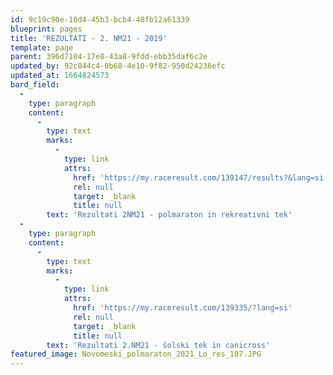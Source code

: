 ```yaml
---
id: 9c19c90e-10d4-45b3-bcb4-48fb12a61339
blueprint: pages
title: 'REZULTATI - 2. NM21 - 2019'
template: page
parent: 396d7104-17e8-43a8-9fdd-ebb35daf6c2e
updated_by: 92c844c4-0b68-4e10-9f82-950d24236efc
updated_at: 1664824573
bard_field:
  -
    type: paragraph
    content:
      -
        type: text
        marks:
          -
            type: link
            attrs:
              href: 'https://my.raceresult.com/139147/results?&lang=si'
              rel: null
              target: _blank
              title: null
        text: 'Rezultati 2NM21 - polmaraton in rekreativni tek'
  -
    type: paragraph
    content:
      -
        type: text
        marks:
          -
            type: link
            attrs:
              href: 'https://my.raceresult.com/139335/?lang=si'
              rel: null
              target: _blank
              title: null
        text: 'Rezultati 2.NM21 - šolski tek in canicross'
featured_image: Novomeski_polmaraton_2021_Lo_res_107.JPG
---
```

